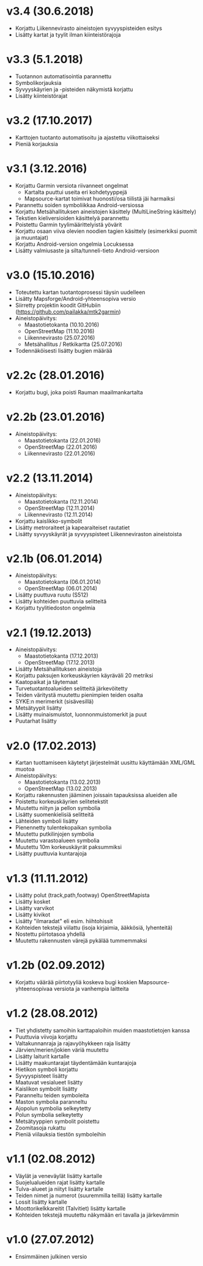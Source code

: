 v3.4 (30.6.2018)
==========================
- Korjattu Liikennevirasto aineistojen syvyyspisteiden esitys
- Lisätty kartat ja tyylit ilman kiinteistörajoja

v3.3 (5.1.2018)
==========================
- Tuotannon automatisointia parannettu
- Symbolikorjauksia
- Syvyyskäyrien ja -pisteiden näkymistä korjattu
- Lisätty kiinteistörajat

v3.2 (17.10.2017)
==========================
- Karttojen tuotanto automatisoitu ja ajastettu viikottaiseksi
- Pieniä korjauksia

v3.1 (3.12.2016)
==========================
- Korjattu Garmin versiota riivanneet ongelmat
    - Kartalta puuttui useita eri kohdetyyppejä
    - Mapsource-kartat toimivat huonosti/osa tiilistä jäi harmaiksi
- Parannettu soiden symboliikkaa Android-versiossa
- Korjattu Metsähallituksen aineistojen käsittely (MultiLineString käsittely)
- Tekstien kieliversioiden käsittelyä parannettu
- Poistettu Garmin tyylimäärittelyistä yövärit
- Korjattu osaan viiva olevien noodien tagien käsittely (esimerkiksi puomit ja muuntajat)
- Korjattu Android-version ongelmia Locuksessa
- Lisätty valmiusaste ja silta/tunneli-tieto Android-versioon


v3.0 (15.10.2016)
==========================
- Toteutettu kartan tuotantoprosessi täysin uudelleen
- Lisätty Mapsforge/Android-yhteensopiva versio
- Siirretty projektin koodit GitHubiin (https://github.com/pailakka/mtk2garmin)
- Aineistopäivitys:
    - Maastotietokanta (10.10.2016)
    - OpenStreetMap (11.10.2016)
    - Liikennevirasto (25.07.2016)
    - Metsähallitus / Retkikartta (25.07.2016)
- Todennäköisesti lisätty bugien määrää

v2.2c (28.01.2016)
==========================
- Korjattu bugi, joka poisti Rauman maailmankartalta

v2.2b (23.01.2016)
==========================
- Aineistopäivitys:
    - Maastotietokanta (22.01.2016)
    - OpenStreetMap (22.01.2016)
    - Liikennevirasto (22.01.2016)


v2.2 (13.11.2014)
==========================
- Aineistopäivitys:
    - Maastotietokanta (12.11.2014)
    - OpenStreetMap (12.11.2014)
    - Liikennevirasto (12.11.2014)
- Korjattu kaislikko-symbolit
- Lisätty metroraiteet ja kapearaiteiset rautatiet
- Lisätty syvyyskäyrät ja syvyyspisteet Liikenneviraston aineistoista

v2.1b (06.01.2014)
==========================
- Aineistopäivitys:
    - Maastotietokanta (06.01.2014)
    - OpenStreetMap (06.01.2014)
- Lisätty puuttuva ruutu (S512)
- Lisätty kohteiden puuttuvia selitteitä
- Korjattu tyylitiedoston ongelmia

v2.1 (19.12.2013)
==========================
- Aineistopäivitys:
    - Maastotietokanta (17.12.2013)
    - OpenStreetMap (17.12.2013)
- Lisätty Metsähallituksen aineistoja
- Korjattu paksujen korkeuskäyrien käyräväli 20 metriksi
- Kaatopaikat ja täytemaat
- Turvetuotantoalueiden selitteitä järkevöitetty
- Teiden väritystä muutettu pienimpien teiden osalta
- SYKE:n merimerkit (sisävesillä)
- Metsätyypit lisätty
- Lisätty muinaismuistot, luonnonmuistomerkit ja puut
- Puutarhat lisätty

v2.0 (17.02.2013)
==========================
- Kartan tuottamiseen käytetyt järjestelmät uusittu käyttämään XML/GML muotoa
- Aineistopäivitys:
    - Maastotietokanta (13.02.2013)
    - OpenStreetMap (13.02.2013)
- Korjattu rakennusten jääminen joissain tapauksissa alueiden alle
- Poistettu korkeuskäyrien selitetekstit
- Muutettu niityn ja pellon symbolia
- Lisätty suomenkielisiä selitteitä
- Lähteiden symboli lisätty
- Pienennetty tulentekopaikan symbolia
- Muutettu putkilinjojen symbolia
- Muutettu varastoalueen symbolia
- Muutettu 10m korkeuskäyrät paksummiksi
- Lisätty puuttuvia kuntarajoja

v1.3 (11.11.2012)
==========================
- Lisätty polut (track,path,footway) OpenStreetMapista
- Lisätty kosket
- Lisätty varvikot
- Lisätty kivikot
- Lisätty "ilmaradat" eli esim. hiihtohissit
- Kohteiden tekstejä viilattu (isoja kirjaimia, ääkkösiä, lyhenteitä)
- Nostettu piirtotasoa yhdellä
- Muutettu rakennusten värejä pykälää tummemmaksi

v1.2b (02.09.2012)
==========================
- Korjattu väärää piirtotyyliä koskeva bugi koskien Mapsource-yhteensopivaa versiota ja vanhempia laitteita

v1.2 (28.08.2012)
==========================
- Tiet yhdistetty samoihin karttapaloihin muiden maastotietojen kanssa
- Puuttuvia viivoja korjattu
- Valtakunnanraja ja rajavyöhykkeen raja lisätty
- Järvien/merien/jokien väriä muutettu
- Lisätty laiturit kartalle
- Lisätty maakuntarajat täydentämään kuntarajoja
- Hietikon symboli korjattu
- Syvyyspisteet lisätty
- Maatuvat vesialueet lisätty
- Kaislikon symbolit lisätty
- Paranneltu teiden symboleita
- Maston symbolia paranneltu
- Ajopolun symbolia selkeytetty
- Polun symbolia selkeytetty
- Metsätyyppien symbolit poistettu
- Zoomitasoja rukattu
- Pieniä viilauksia tiestön symboleihin

v1.1 (02.08.2012)
==========================
- Väylät ja veneväylät lisätty kartalle
- Suojelualueiden rajat lisätty kartalle
- Tulva-alueet ja niityt lisätty kartalle
- Teiden nimet ja numerot (suuremmilla teillä) lisätty kartalle
- Lossit lisätty kartalle
- Moottorikelkkareitit (Talvitiet) lisätty kartalle
- Kohteiden tekstejä muutettu näkymään eri tavalla ja järkevämmin

v1.0 (27.07.2012)
==========================
- Ensimmäinen julkinen versio
